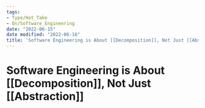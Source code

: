 ```yaml
---
tags:
- Type/Hot_Take
- On/Software_Engineering
date: "2022-06-15"
date modified: "2022-06-16"
title: 'Software Engineering is About [[Decomposition]], Not Just [[Abstraction]]'
---
```


# Software Engineering is About [[Decomposition]], Not Just [[Abstraction]]
